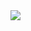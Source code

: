 <img src="https://www.google.com/imgres?q=images&imgurl=https%3A%2F%2Fletsenhance.io%2Fstatic%2F8f5e523ee6b2479e26ecc91b9c25261e%2F1015f%2FMainAfter.jpg&imgrefurl=https%3A%2F%2Fletsenhance.io%2F&docid=-t22bY2ix3gHaM&tbnid=tYmxDgFq4MrkJM&vet=12ahUKEwjQ_ZHWvsyIAxVAU2wGHbXVFD4QM3oECGQQAA..i&w=1280&h=720&hcb=2&ved=2ahUKEwjQ_ZHWvsyIAxVAU2wGHbXVFD4QM3oECGQQAA" />
